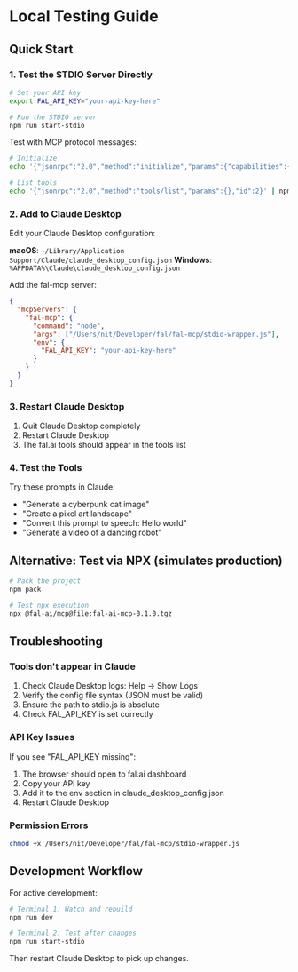 # Local Testing Guide

## Quick Start

### 1. Test the STDIO Server Directly

```bash
# Set your API key
export FAL_API_KEY="your-api-key-here"

# Run the STDIO server
npm run start-stdio
```

Test with MCP protocol messages:
```bash
# Initialize
echo '{"jsonrpc":"2.0","method":"initialize","params":{"capabilities":{}},"id":1}' | npm run start-stdio

# List tools
echo '{"jsonrpc":"2.0","method":"tools/list","params":{},"id":2}' | npm run start-stdio
```

### 2. Add to Claude Desktop

Edit your Claude Desktop configuration:

**macOS**: `~/Library/Application Support/Claude/claude_desktop_config.json`
**Windows**: `%APPDATA%\Claude\claude_desktop_config.json`

Add the fal-mcp server:

```json
{
  "mcpServers": {
    "fal-mcp": {
      "command": "node",
      "args": ["/Users/nit/Developer/fal/fal-mcp/stdio-wrapper.js"],
      "env": {
        "FAL_API_KEY": "your-api-key-here"
      }
    }
  }
}
```

### 3. Restart Claude Desktop

1. Quit Claude Desktop completely
2. Restart Claude Desktop
3. The fal.ai tools should appear in the tools list

### 4. Test the Tools

Try these prompts in Claude:
- "Generate a cyberpunk cat image"
- "Create a pixel art landscape" 
- "Convert this prompt to speech: Hello world"
- "Generate a video of a dancing robot"

## Alternative: Test via NPX (simulates production)

```bash
# Pack the project
npm pack

# Test npx execution
npx @fal-ai/mcp@file:fal-ai-mcp-0.1.0.tgz
```

## Troubleshooting

### Tools don't appear in Claude
1. Check Claude Desktop logs: Help → Show Logs
2. Verify the config file syntax (JSON must be valid)
3. Ensure the path to stdio.js is absolute
4. Check FAL_API_KEY is set correctly

### API Key Issues
If you see "FAL_API_KEY missing":
1. The browser should open to fal.ai dashboard
2. Copy your API key
3. Add it to the env section in claude_desktop_config.json
4. Restart Claude Desktop

### Permission Errors
```bash
chmod +x /Users/nit/Developer/fal/fal-mcp/stdio-wrapper.js
```

## Development Workflow

For active development:
```bash
# Terminal 1: Watch and rebuild
npm run dev

# Terminal 2: Test after changes
npm run start-stdio
```

Then restart Claude Desktop to pick up changes.